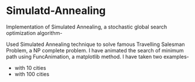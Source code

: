 # Simulatd-Annealing
Implementation of Simulated Annealing, a stochastic global search optimization algorithm-

Used Simulated Annealing technique to solve famous Travelling Salesman Problem, a NP complete problem. I have animated the search of minimum path using FuncAnimation, a matplotlib method. I have taken two examples-
+ with 10 cities
+ with 100 cities
